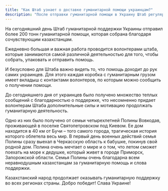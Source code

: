 ```yaml
---
title: "Как Штаб узнает о доставке гуманитарной помощи украинцам?"
description: "После отправки гуманитарной помощи в Украину Штаб регулярно получает обратную связь о ее получении. Это бывают разные сообщения - кто-то выражает благодарность словами, кто-то записывает видео-обращение, делает фотоотчет. Несмотря на ужасную ситуацию в стране, народ Украины продолжает бороться и находить причины улыбаться"
---
```


На сегодняшний день Штаб гуманитарной поддержки Украины отправил более 200 тонн гуманитарной помощи, которая собрана благодаря сочувствующим казахстанцам.

Ежедневно большая и важная работа проводится волонтерами штаба, которые занимаются самой различной деятельностью для того, чтобы собрать, упаковать и отправить помощь.

И безусловно для Штаба важно видеть то, что помощь доходит до рук самих украинцев. Для этого каждая коробка с гуманитарным грузом имеет вкладыш с контактами волонтеров, по которым можно сообщить о получении помощи.

До сегодняшнего дня от украинцев было получено множество теплых сообщений с благодарностью о поддержке, что несомненно придает волонтерам Штаба дополнительные силы и мотивацию продолжать гуманитарную деятельность.

Одно из них было получено от семьи четырехлетней Полины Вовкодав, проживающей в поселке Святопетровском под Киевом. Ее дом находится в 40 км от Бучи – того самого города, трагическая история которого облетела весь мир. В первый день военных действий семья Полины сразу выехал в Черкасскую область к бабушке, покинув свой родной дом. Полина очень мечтает о мире и о том, что летом сможет поехать на море к дедушке, который живет в городе Приморск, Запорожской области. Семья Полины очень благодарна всем неравнодушным казахстанцам за гуманитарную помощь и слова поддержки.

Казахстанский народ продолжает оказывать гуманитарную поддержку во всех регионах страны. Добро победит! Слава Украине!
